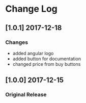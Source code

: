 # Change Log

## [1.0.1] 2017-12-18
### Changes
 - added angular logo
 - added button for documentation
 - changed price from buy buttons

## [1.0.0] 2017-12-15
### Original Release
 
